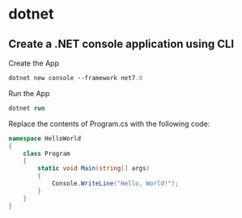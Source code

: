 # dotnet

## Create a .NET console application using CLI

Create the App

```ps
dotnet new console --framework net7.0
```
Run the App

```ps
dotnet run
```

Replace the contents of Program.cs with the following code:

```c#
namespace HelloWorld
{
    class Program
    {
        static void Main(string[] args)
        {
            Console.WriteLine("Hello, World!");
        }
    }
}
```